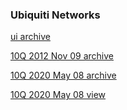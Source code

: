 
### Ubiquiti Networks

[ui archive](https://www.sec.gov/Archives/edgar/data/1511737)

[10Q 2012 Nov 09 archive](https://www.sec.gov/Archives/edgar/data/1511737/000119312512463263)

[10Q 2020 May 08 archive](https://www.sec.gov/Archives/edgar/data/1511737/000151173720000013)

[10Q 2020 May 08 view](https://www.sec.gov/cgi-bin/viewer?action=view&cik=1511737&accession_number=0001511737-20-000013)
